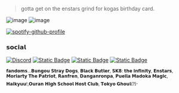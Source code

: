 > gotta get on the enstars grind for kogas birthday card.
> 
![image](https://github.com/user-attachments/assets/2262b26a-5081-4789-afbe-0ade0d8bce3c)
![image](https://github.com/user-attachments/assets/6645c9b1-10c7-48e1-892e-9bfd6009b633)

   [![spotify-github-profile](https://spotify-github-profile.kittinanx.com/api/view?uid=31b25bsstoynkweenmnkhgj2mwou&cover_image=true&theme=novatorem&show_offline=false&background_color=121212&interchange=false&bar_color=53b14f&bar_color_cover=false)](https://github.com/kittinan/spotify-github-profile)

### 𝘀𝗼𝗰𝗶𝗮𝗹
[![Discord](https://img.shields.io/badge/Discord-%235865F2.svg?&logo=discord&logoColor=white)](https://discord.com/users/1248237938404491265)
[![Static Badge](https://img.shields.io/badge/Strawpage-%23e0041c)](https://mamaenstars.straw.page/)
[![Static Badge](https://img.shields.io/badge/Atabook-%231f0a0a)](https://odasakunosuke.atabook.org)
[![Static Badge](https://img.shields.io/badge/carrd.co-%236e67a9)](https://belph3g0r.carrd.co/)

 <sub>𝗳𝗮𝗻𝗱𝗼𝗺𝘀...𝗕𝘂𝗻𝗴𝗼𝘂 𝗦𝘁𝗿𝗮𝘆 𝗗𝗼𝗴𝘀, 𝗕𝗹𝗮𝗰𝗸 𝗕𝘂𝘁𝗹𝗲𝗿, 𝗦𝗞𝟴: 𝘁𝗵𝗲 𝗶𝗻𝗳𝗶𝗻𝗶𝘁𝘆, 𝗘𝗻𝘀𝘁𝗮𝗿𝘀, 𝗠𝗼𝗿𝗶𝗮𝗿𝘁𝘆 𝗧𝗵𝗲 𝗣𝗮𝘁𝗿𝗶𝗼𝘁, 𝗥𝗮𝗻𝗳𝗿𝗲𝗻, 𝗗𝗮𝗻𝗴𝗮𝗻𝗿𝗼𝗻𝗽𝗮, 𝗣𝘂𝗲𝗹𝗹𝗮 𝗠𝗮𝗱𝗼𝗸𝗮 𝗠𝗮𝗴𝗶𝗰, 𝗛𝗮𝗶𝗸𝘆𝘂𝘂!,𝗢𝘂𝗿𝗮𝗻 𝗛𝗶𝗴𝗵 𝗦𝗰𝗵𝗼𝗼𝗹 𝗛𝗼𝘀𝘁 𝗖𝗹𝘂𝗯,
𝗧𝗼𝗸𝘆𝗼 𝗚𝗵𝗼𝘂𝗹(?)</sub>.

